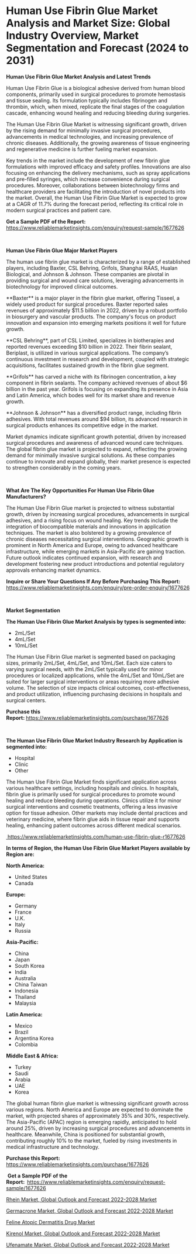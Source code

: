 <p><h1>Human Use Fibrin Glue Market Analysis and Market Size: Global Industry Overview, Market Segmentation and Forecast (2024 to 2031)</h1></p><p><strong>Human Use Fibrin Glue Market Analysis and Latest Trends</strong></p>
<p><p>Human Use Fibrin Glue is a biological adhesive derived from human blood components, primarily used in surgical procedures to promote hemostasis and tissue sealing. Its formulation typically includes fibrinogen and thrombin, which, when mixed, replicate the final stages of the coagulation cascade, enhancing wound healing and reducing bleeding during surgeries.</p><p>The Human Use Fibrin Glue Market is witnessing significant growth, driven by the rising demand for minimally invasive surgical procedures, advancements in medical technologies, and increasing prevalence of chronic diseases. Additionally, the growing awareness of tissue engineering and regenerative medicine is further fueling market expansion. </p><p>Key trends in the market include the development of new fibrin glue formulations with improved efficacy and safety profiles. Innovations are also focusing on enhancing the delivery mechanisms, such as spray applications and pre-filled syringes, which increase convenience during surgical procedures. Moreover, collaborations between biotechnology firms and healthcare providers are facilitating the introduction of novel products into the market. Overall, the Human Use Fibrin Glue Market is expected to grow at a CAGR of 11.7% during the forecast period, reflecting its critical role in modern surgical practices and patient care.</p></p>
<p><strong>Get a Sample PDF of the Report:&nbsp;</strong> <a href="https://www.reliablemarketinsights.com/enquiry/request-sample/1677626?utm_campaign=1405&utm_medium=2&utm_source=Github&utm_content=ia&utm_term=14102024&utm_id=human-use-fibrin-glue">https://www.reliablemarketinsights.com/enquiry/request-sample/1677626</a></p>
<p>&nbsp;</p>
<p><strong>Human Use Fibrin Glue Major Market Players</strong></p>
<p><p>The human use fibrin glue market is characterized by a range of established players, including Baxter, CSL Behring, Grifols, Shanghai RAAS, Hualan Biological, and Johnson & Johnson. These companies are pivotal in providing surgical and wound care solutions, leveraging advancements in biotechnology for improved clinical outcomes.</p><p>**Baxter** is a major player in the fibrin glue market, offering Tisseel, a widely used product for surgical procedures. Baxter reported sales revenues of approximately $11.5 billion in 2022, driven by a robust portfolio in biosurgery and vascular products. The company's focus on product innovation and expansion into emerging markets positions it well for future growth.</p><p>**CSL Behring**, part of CSL Limited, specializes in biotherapies and reported revenues exceeding $10 billion in 2022. Their fibrin sealant, Beriplast, is utilized in various surgical applications. The company’s continuous investment in research and development, coupled with strategic acquisitions, facilitates sustained growth in the fibrin glue segment.</p><p>**Grifols** has carved a niche with its fibrinogen concentration, a key component in fibrin sealants. The company achieved revenues of about $6 billion in the past year. Grifols is focusing on expanding its presence in Asia and Latin America, which bodes well for its market share and revenue growth.</p><p>**Johnson & Johnson** has a diversified product range, including fibrin adhesives. With total revenues around $94 billion, its advanced research in surgical products enhances its competitive edge in the market.</p><p>Market dynamics indicate significant growth potential, driven by increased surgical procedures and awareness of advanced wound care techniques. The global fibrin glue market is projected to expand, reflecting the growing demand for minimally invasive surgical solutions. As these companies continue to innovate and expand globally, their market presence is expected to strengthen considerably in the coming years.</p></p>
<p>&nbsp;</p>
<p><strong>What Are The Key Opportunities For Human Use Fibrin Glue Manufacturers?</strong></p>
<p><p>The Human Use Fibrin Glue market is projected to witness substantial growth, driven by increasing surgical procedures, advancements in surgical adhesives, and a rising focus on wound healing. Key trends include the integration of biocompatible materials and innovations in application techniques. The market is also bolstered by a growing prevalence of chronic diseases necessitating surgical interventions. Geographic growth is prominent in North America and Europe, owing to advanced healthcare infrastructure, while emerging markets in Asia-Pacific are gaining traction. Future outlook indicates continued expansion, with research and development fostering new product introductions and potential regulatory approvals enhancing market dynamics.</p></p>
<p><strong>Inquire or Share Your Questions If Any Before Purchasing This Report:</strong> <a href="https://www.reliablemarketinsights.com/enquiry/pre-order-enquiry/1677626?utm_campaign=1405&utm_medium=2&utm_source=Github&utm_content=ia&utm_term=14102024&utm_id=human-use-fibrin-glue">https://www.reliablemarketinsights.com/enquiry/pre-order-enquiry/1677626</a></p>
<p>&nbsp;</p>
<p><strong>Market Segmentation</strong></p>
<p><strong>The Human Use Fibrin Glue Market Analysis by types is segmented into:</strong></p>
<p><ul><li>2mL/Set</li><li>4mL/Set</li><li>10mL/Set</li></ul></p>
<p><p>The Human Use Fibrin Glue market is segmented based on packaging sizes, primarily 2mL/Set, 4mL/Set, and 10mL/Set. Each size caters to varying surgical needs, with the 2mL/Set typically used for minor procedures or localized applications, while the 4mL/Set and 10mL/Set are suited for larger surgical interventions or areas requiring more adhesive volume. The selection of size impacts clinical outcomes, cost-effectiveness, and product utilization, influencing purchasing decisions in hospitals and surgical centers.</p></p>
<p><strong>Purchase this Report:&nbsp;</strong><a href="https://www.reliablemarketinsights.com/purchase/1677626?utm_campaign=1405&utm_medium=2&utm_source=Github&utm_content=ia&utm_term=14102024&utm_id=human-use-fibrin-glue">https://www.reliablemarketinsights.com/purchase/1677626</a></p>
<p>&nbsp;</p>
<p><strong>The Human Use Fibrin Glue Market Industry Research by Application is segmented into:</strong></p>
<p><ul><li>Hospital</li><li>Clinic</li><li>Other</li></ul></p>
<p><p>The Human Use Fibrin Glue Market finds significant application across various healthcare settings, including hospitals and clinics. In hospitals, fibrin glue is primarily used for surgical procedures to promote wound healing and reduce bleeding during operations. Clinics utilize it for minor surgical interventions and cosmetic treatments, offering a less invasive option for tissue adhesion. Other markets may include dental practices and veterinary medicine, where fibrin glue aids in tissue repair and supports healing, enhancing patient outcomes across different medical scenarios.</p></p>
<p><a href="https://www.reliablemarketinsights.com/human-use-fibrin-glue-r1677626?utm_campaign=1405&utm_medium=2&utm_source=Github&utm_content=ia&utm_term=14102024&utm_id=human-use-fibrin-glue">&nbsp;https://www.reliablemarketinsights.com/human-use-fibrin-glue-r1677626</a></p>
<p><strong>In terms of Region, the Human Use Fibrin Glue Market Players available by Region are:</strong></p>
<p>
    <p> <strong> North America: </strong>
        <ul>
            <li>United States</li>
            <li>Canada</li>
        </ul>
        </p> 
    <p> <strong> Europe: </strong>
        <ul>
            <li>Germany</li>
            <li>France</li>
            <li>U.K.</li>
            <li>Italy</li>
            <li>Russia</li>
        </ul>
        </p> 
    <p> <strong> Asia-Pacific: </strong>
        <ul>
            <li>China</li>
            <li>Japan</li>
            <li>South Korea</li>
            <li>India</li>
            <li>Australia</li>
            <li>China Taiwan</li>
            <li>Indonesia</li>
            <li>Thailand</li>
            <li>Malaysia</li>
        </ul>
        </p> 
    <p> <strong> Latin America: </strong>
        <ul>
            <li>Mexico</li>
            <li>Brazil</li>
            <li>Argentina Korea</li>
            <li>Colombia</li>
        </ul>
        </p> 
    <p> <strong> Middle East & Africa: </strong>
        <ul>
            <li>Turkey</li>
            <li>Saudi</li>
            <li>Arabia</li>
            <li>UAE</li>
            <li>Korea</li>
        </ul>
    </p>
    </p>
<p><p>The global human fibrin glue market is witnessing significant growth across various regions. North America and Europe are expected to dominate the market, with projected shares of approximately 35% and 30%, respectively. The Asia-Pacific (APAC) region is emerging rapidly, anticipated to hold around 25%, driven by increasing surgical procedures and advancements in healthcare. Meanwhile, China is positioned for substantial growth, contributing roughly 10% to the market, fueled by rising investments in medical infrastructure and technology.</p></p>
<p><strong>Purchase this Report: </strong><a href="https://www.reliablemarketinsights.com/purchase/1677626?utm_campaign=1405&utm_medium=2&utm_source=Github&utm_content=ia&utm_term=14102024&utm_id=human-use-fibrin-glue">https://www.reliablemarketinsights.com/purchase/1677626</a></p>
<p>&nbsp;<strong>Get a Sample PDF of the Report:&nbsp;&nbsp;</strong><a href="https://www.reliablemarketinsights.com/enquiry/request-sample/1677626?utm_campaign=1405&utm_medium=2&utm_source=Github&utm_content=ia&utm_term=14102024&utm_id=human-use-fibrin-glue">https://www.reliablemarketinsights.com/enquiry/request-sample/1677626</a></p>
<p><strong></strong></p>
<p><p><a href="https://www.linkedin.com/pulse/rhein-market-global-outlook-forecast-2022-2028-ecosystem-competitive-nj8se?utm_campaign=1405&utm_medium=2&utm_source=Github&utm_content=ia&utm_term=14102024&utm_id=human-use-fibrin-glue">Rhein Market, Global Outlook and Forecast 2022-2028 Market</a></p><p><a href="https://www.linkedin.com/pulse/emerging-germacrone-market-global-outlook-forecast-2022-2028-swg1e?utm_campaign=1405&utm_medium=2&utm_source=Github&utm_content=ia&utm_term=14102024&utm_id=human-use-fibrin-glue">Germacrone Market, Global Outlook and Forecast 2022-2028 Market</a></p><p><a href="https://github.com/raymederonmot/Market-Research-Report-List-1/blob/main/feline-atopic-dermatitis-drug-market.md?utm_campaign=1405&utm_medium=2&utm_source=Github&utm_content=ia&utm_term=14102024&utm_id=human-use-fibrin-glue">Feline Atopic Dermatitis Drug Market</a></p><p><a href="https://www.linkedin.com/pulse/kirenol-market-global-outlook-forecast-2022-2028-emerging-trends-2frwe?utm_campaign=1405&utm_medium=2&utm_source=Github&utm_content=ia&utm_term=14102024&utm_id=human-use-fibrin-glue">Kirenol Market, Global Outlook and Forecast 2022-2028 Market</a></p><p><a href="https://www.linkedin.com/pulse/ufenamate-market-global-outlook-forecast-2022-2028-research-fkfee?utm_campaign=1405&utm_medium=2&utm_source=Github&utm_content=ia&utm_term=14102024&utm_id=human-use-fibrin-glue">Ufenamate Market, Global Outlook and Forecast 2022-2028 Market</a></p></p>
